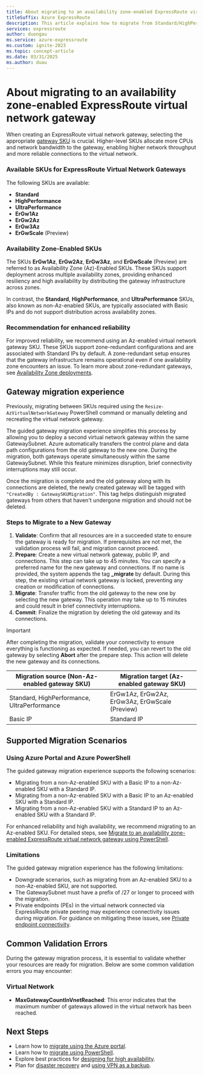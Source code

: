 ```yaml
---
title: About migrating to an availability zone-enabled ExpressRoute virtual network gateway
titleSuffix: Azure ExpressRoute
description: This article explains how to migrate from Standard/HighPerf/UltraPerf SKUs to ErGw1/2/3AZ SKUs.
services: expressroute
author: duongau
ms.service: azure-expressroute
ms.custom: ignite-2023
ms.topic: concept-article
ms.date: 03/31/2025
ms.author: duau
---
```


# About migrating to an availability zone-enabled ExpressRoute virtual network gateway 
When creating an ExpressRoute virtual network gateway, selecting the appropriate [gateway SKU](expressroute-about-virtual-network-gateways.md#gateway-types) is crucial. Higher-level SKUs allocate more CPUs and network bandwidth to the gateway, enabling higher network throughput and more reliable connections to the virtual network.

### Available SKUs for ExpressRoute Virtual Network Gateways

The following SKUs are available:

- **Standard**
- **HighPerformance**
- **UltraPerformance**
- **ErGw1Az**
- **ErGw2Az**
- **ErGw3Az**
- **ErGwScale** (Preview)

### Availability Zone-Enabled SKUs

The SKUs **ErGw1Az**, **ErGw2Az**, **ErGw3Az**, and **ErGwScale** (Preview) are referred to as Availability Zone (Az)-Enabled SKUs. These SKUs support deployment across multiple availability zones, providing enhanced resiliency and high availability by distributing the gateway infrastructure across zones.

In contrast, the **Standard**, **HighPerformance**, and **UltraPerformance** SKUs, also known as non-Az-enabled SKUs, are typically associated with Basic IPs and do not support distribution across availability zones.

### Recommendation for enhanced reliability

For improved reliability, we recommend using an Az-enabled virtual network gateway SKU. These SKUs support zone-redundant configurations and are associated with Standard IPs by default. A zone-redundant setup ensures that the gateway infrastructure remains operational even if one availability zone encounters an issue. To learn more about zone-redundant gateways, see [Availability Zone deployments](../reliability/availability-zones-overview.md).

## Gateway migration experience

Previously, migrating between SKUs required using the `Resize-AzVirtualNetworkGateway` PowerShell command or manually deleting and recreating the virtual network gateway.

The guided gateway migration experience simplifies this process by allowing you to deploy a second virtual network gateway within the same GatewaySubnet. Azure automatically transfers the control plane and data path configurations from the old gateway to the new one. During the migration, both gateways operate simultaneously within the same GatewaySubnet. While this feature minimizes disruption, brief connectivity interruptions may still occur.

Once the migration is complete and the old gateway along with its connections are deleted, the newly created gateway will be tagged with `"CreatedBy : GatewaySKUMigration"`. This tag helps distinguish migrated gateways from others that haven't undergone migration and should not be deleted.


### Steps to Migrate to a New Gateway

1. **Validate**: Confirm that all resources are in a succeeded state to ensure the gateway is ready for migration. If prerequisites are not met, the validation process will fail, and migration cannot proceed.
2. **Prepare**: Create a new virtual network gateway, public IP, and connections. This step can take up to 45 minutes. You can specify a preferred name for the new gateway and connections. If no name is provided, the system appends the tag **_migrate** by default. During this step, the existing virtual network gateway is locked, preventing any creation or modification of connections.
3. **Migrate**: Transfer traffic from the old gateway to the new one by selecting the new gateway. This operation may take up to 15 minutes and could result in brief connectivity interruptions.
4. **Commit**: Finalize the migration by deleting the old gateway and its connections.

> [!IMPORTANT]
> After completing the migration, validate your connectivity to ensure everything is functioning as expected. If needed, you can revert to the old gateway by selecting **Abort** after the prepare step. This action will delete the new gateway and its connections.

| Migration source (Non-Az-enabled gateway SKU) | Migration target (Az-enabled gateway SKU) |
|--|--|
| Standard, HighPerformance, UltraPerformance | ErGw1Az, ErGw2Az, ErGw3Az, ErGwScale (Preview) |
| Basic IP | Standard IP |

## Supported Migration Scenarios

### Using Azure Portal and Azure PowerShell

The guided gateway migration experience supports the following scenarios:

- Migrating from a non-Az-enabled SKU with a Basic IP to a non-Az-enabled SKU with a Standard IP.
- Migrating from a non-Az-enabled SKU with a Basic IP to an Az-enabled SKU with a Standard IP.
- Migrating from a non-Az-enabled SKU with a Standard IP to an Az-enabled SKU with a Standard IP.

For enhanced reliability and high availability, we recommend migrating to an Az-enabled SKU. For detailed steps, see [Migrate to an availability zone-enabled ExpressRoute virtual network gateway using PowerShell](expressroute-howto-gateway-migration-powershell.md).

### Limitations

The guided gateway migration experience has the following limitations:

- Downgrade scenarios, such as migrating from an Az-enabled SKU to a non-Az-enabled SKU, are not supported.
- The GatewaySubnet must have a prefix of /27 or longer to proceed with the migration.
- Private endpoints (PEs) in the virtual network connected via ExpressRoute private peering may experience connectivity issues during migration. For guidance on mitigating these issues, see [Private endpoint connectivity](expressroute-about-virtual-network-gateways.md#private-endpoint-connectivity-and-planned-maintenance-events).

## Common Validation Errors

During the gateway migration process, it is essential to validate whether your resources are ready for migration. Below are some common validation errors you may encounter:

### Virtual Network

- **MaxGatewayCountInVnetReached**: This error indicates that the maximum number of gateways allowed in the virtual network has been reached.

## Next Steps

- Learn how to [migrate using the Azure portal](expressroute-howto-gateway-migration-portal.md).
- Learn how to [migrate using PowerShell](expressroute-howto-gateway-migration-powershell.md).
- Explore best practices for [designing for high availability](designing-for-high-availability-with-expressroute.md).
- Plan for [disaster recovery](designing-for-disaster-recovery-with-expressroute-privatepeering.md) and [using VPN as a backup](use-s2s-vpn-as-backup-for-expressroute-privatepeering.md).
